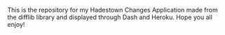 This is the repository for my Hadestown Changes Application made from the difflib library and displayed through Dash and Heroku. Hope you all enjoy!
